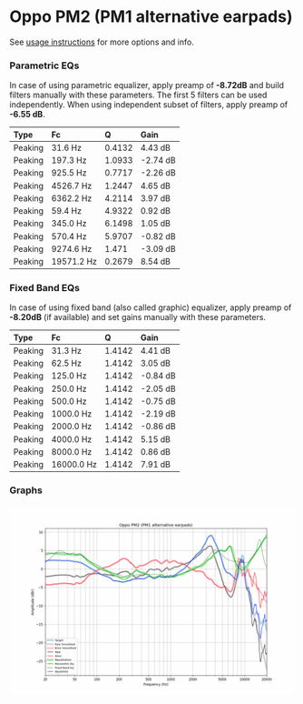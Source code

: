 # Oppo PM2 (PM1 alternative earpads)
See [usage instructions](https://github.com/jaakkopasanen/AutoEq#usage) for more options and info.

### Parametric EQs
In case of using parametric equalizer, apply preamp of **-8.72dB** and build filters manually
with these parameters. The first 5 filters can be used independently.
When using independent subset of filters, apply preamp of **-6.55 dB**.

| Type    | Fc         |      Q | Gain     |
|:--------|:-----------|:-------|:---------|
| Peaking | 31.6 Hz    | 0.4132 | 4.43 dB  |
| Peaking | 197.3 Hz   | 1.0933 | -2.74 dB |
| Peaking | 925.5 Hz   | 0.7717 | -2.26 dB |
| Peaking | 4526.7 Hz  | 1.2447 | 4.65 dB  |
| Peaking | 6362.2 Hz  | 4.2114 | 3.97 dB  |
| Peaking | 59.4 Hz    | 4.9322 | 0.92 dB  |
| Peaking | 345.0 Hz   | 6.1498 | 1.05 dB  |
| Peaking | 570.4 Hz   | 5.9707 | -0.82 dB |
| Peaking | 9274.6 Hz  | 1.471  | -3.09 dB |
| Peaking | 19571.2 Hz | 0.2679 | 8.54 dB  |

### Fixed Band EQs
In case of using fixed band (also called graphic) equalizer, apply preamp of **-8.20dB**
(if available) and set gains manually with these parameters.

| Type    | Fc         |      Q | Gain     |
|:--------|:-----------|:-------|:---------|
| Peaking | 31.3 Hz    | 1.4142 | 4.41 dB  |
| Peaking | 62.5 Hz    | 1.4142 | 3.05 dB  |
| Peaking | 125.0 Hz   | 1.4142 | -0.84 dB |
| Peaking | 250.0 Hz   | 1.4142 | -2.05 dB |
| Peaking | 500.0 Hz   | 1.4142 | -0.75 dB |
| Peaking | 1000.0 Hz  | 1.4142 | -2.19 dB |
| Peaking | 2000.0 Hz  | 1.4142 | -0.86 dB |
| Peaking | 4000.0 Hz  | 1.4142 | 5.15 dB  |
| Peaking | 8000.0 Hz  | 1.4142 | 0.86 dB  |
| Peaking | 16000.0 Hz | 1.4142 | 7.91 dB  |

### Graphs
![](./Oppo%20PM2%20(PM1%20alternative%20earpads).png)